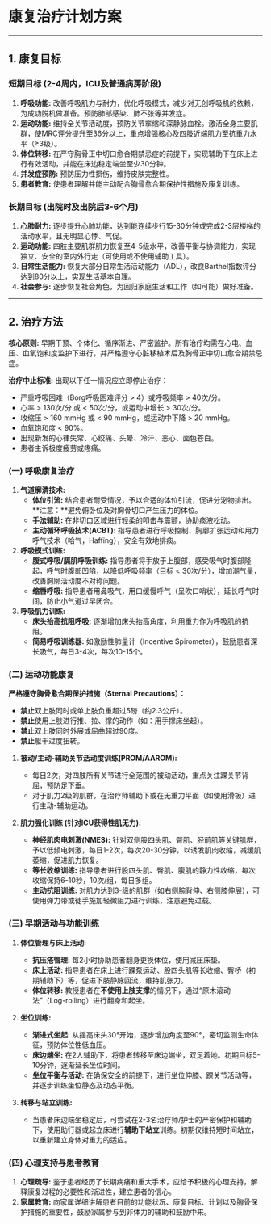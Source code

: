 # 康复治疗计划方案

---

## 1. 康复目标

### 短期目标 (2-4周内，ICU及普通病房阶段)
1.  **呼吸功能:** 改善呼吸肌力与耐力，优化呼吸模式，减少对无创呼吸机的依赖，为成功脱机做准备。预防肺部感染、肺不张等并发症。
2.  **运动功能:** 维持全关节活动度，预防关节挛缩和深静脉血栓。激活全身主要肌群，使MRC评分提升至36分以上，重点增强核心及四肢近端肌力至抗重力水平（≥3级）。
3.  **体位转移:** 在严守胸骨正中切口愈合期禁忌症的前提下，实现辅助下在床上进行有效活动，并能在床边稳定端坐至少30分钟。
4.  **并发症预防:** 预防压力性损伤，维持皮肤完整性。
5.  **患者教育:** 使患者理解并能主动配合胸骨愈合期保护性措施及康复训练。

### 长期目标 (出院时及出院后3-6个月)
1.  **心肺耐力:** 逐步提升心肺功能，达到能连续步行15-30分钟或完成2-3层楼梯的活动水平，且无明显心悸、气促。
2.  **运动功能:** 四肢主要肌群肌力恢复至4-5级水平，改善平衡与协调能力，实现独立、安全的室内外行走（可使用或不使用辅助工具）。
3.  **日常生活能力:** 恢复大部分日常生活活动能力（ADL），改良Barthel指数评分达到80分以上，实现生活基本自理。
4.  **社会参与:** 逐步恢复社会角色，为回归家庭生活和工作（如可能）做好准备。

---

## 2. 治疗方法

**核心原则:** 早期干预、个体化、循序渐进、严密监护。所有治疗均需在心电、血压、血氧饱和度监护下进行，并严格遵守心脏移植术后及胸骨正中切口愈合期禁忌症。

**治疗中止标准:** 出现以下任一情况应立即停止治疗：
*   严重呼吸困难（Borg呼吸困难评分 > 4）或呼吸频率 > 40次/分。
*   心率 > 130次/分 或 < 50次/分，或运动中增长 > 30次/分。
*   收缩压 > 160 mmHg 或 < 90 mmHg，或运动中下降 > 20 mmHg。
*   血氧饱和度 < 90%。
*   出现新发的心律失常、心绞痛、头晕、冷汗、恶心、面色苍白。
*   患者主诉极度疲劳或疼痛。

### (一) 呼吸康复治疗
1.  **气道廓清技术:**
    *   **体位引流:** 结合患者耐受情况，予以合适的体位引流，促进分泌物排出。**注意：**避免俯卧位及对胸骨切口产生压力的体位。
    *   **手法辅助:** 在非切口区域进行轻柔的叩击与震颤，协助痰液松动。
    *   **主动循环呼吸技术(ACBT):** 指导患者进行呼吸控制、胸廓扩张运动和用力呼气技术（哈气，Haffing），安全有效地排痰。
2.  **呼吸模式训练:**
    *   **腹式呼吸/膈肌呼吸训练:** 指导患者将手放于上腹部，感受吸气时腹部隆起，呼气时腹部凹陷，以降低呼吸频率（目标 < 30次/分），增加潮气量，改善胸廓活动度不对称问题。
    *   **缩唇呼吸:** 指导患者用鼻吸气，用口缓慢呼气（呈吹口哨状），延长呼气时间，防止小气道过早闭合。
3.  **呼吸肌力训练:**
    *   **床头抬高抗阻呼吸:** 逐渐增加床头抬高角度，利用重力作为呼吸肌的抗阻。
    *   **简易呼吸训练器:** 如激励性肺量计（Incentive Spirometer），鼓励患者深长吸气，每日3-4次，每次10-15个。

### (二) 运动功能康复
**严格遵守胸骨愈合期保护措施（Sternal Precautions）：**
*   **禁止**双上肢同时或单上肢负重超过5磅（约2.3公斤）。
*   **禁止**使用上肢进行推、拉、撑的动作（如：用手撑床坐起）。
*   **禁止**双上肢同时外展或屈曲超过90度。
*   **禁止**躯干过度扭转。

1.  **被动/主动-辅助关节活动度训练(PROM/AAROM):**
    *   每日2次，对四肢所有关节进行全范围的被动活动，重点关注踝关节背屈，预防足下垂。
    *   对于肌力2级的肌群，在治疗师辅助下或在无重力平面（如使用滑板）进行主动-辅助运动。

2.  **肌力强化训练 (针对ICU获得性肌无力):**
    *   **神经肌肉电刺激(NMES):** 针对双侧股四头肌、臀肌、胫前肌等关键肌群，予以低频电刺激，每日1-2次，每次20-30分钟，以诱发肌肉收缩，减缓肌萎缩，促进肌力恢复。
    *   **等长收缩训练:** 指导患者进行股四头肌、臀肌、腹肌的静力性收缩，每次收缩保持6-10秒，10次/组，每日多组。
    *   **主动抗阻训练:** 对肌力达到3-级的肌群（如右侧腕背伸、右侧膝伸展），可使用弹力带或徒手施加轻微阻力进行训练，注意避免过载。

### (三) 早期活动与功能训练
1.  **体位管理与床上活动:**
    *   **抗压疮管理:** 每2小时协助患者翻身更换体位，使用减压床垫。
    *   **床上活动:** 指导患者在床上进行踝泵运动、股四头肌等长收缩、臀桥（初期辅助下）等，促进下肢静脉回流，维持肌张力。
    *   **体位转移:** 教授患者在**不使用上肢支撑**的情况下，通过“原木滚动法”（Log-rolling）进行翻身和起坐。

2.  **坐位训练:**
    *   **渐进式坐起:** 从摇高床头30°开始，逐步增加角度至90°，密切监测生命体征，预防体位性低血压。
    *   **床边端坐:** 在2人辅助下，将患者转移至床边端坐，双足着地。初期目标5-10分钟，逐渐延长坐位时间。
    *   **坐位平衡与活动:** 在确保安全的前提下，进行坐位伸膝、踝关节活动等，并逐步训练坐位静态及动态平衡。

3.  **转移与站立训练:**
    *   当患者床边端坐稳定后，可尝试在2-3名治疗师/护士的严密保护和辅助下，使用助行器或起立床进行**辅助下站立**训练。初期仅维持短时间站立，以重新建立身体对重力的适应。

### (四) 心理支持与患者教育
1.  **心理疏导:** 鉴于患者经历了长期病痛和重大手术，应给予积极的心理支持，解释康复过程的必要性和渐进性，建立患者的信心。
2.  **家属教育:** 向家属详细讲解患者目前的功能状况、康复目标、计划以及胸骨保护措施的重要性，鼓励家属参与到非体力的辅助和鼓励中来。